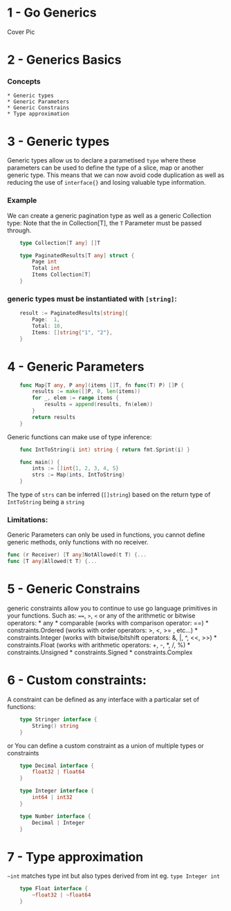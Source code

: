 # 1 - Go Generics
Cover Pic


# 2 - Generics Basics
### Concepts
    * Generic types
    * Generic Parameters
    * Generic Constrains
    * Type approximation


# 3 - Generic types
Generic types allow us to declare a parametised `type` where these parameters 
can be used to define the type of a slice, map or another generic type.
This means that we can now avoid code duplication 
as well as reducing the use of `interface{}` and losing valuable type information.

### Example
We can create a generic pagination type as well as a generic Collection type:
Note that the in Collection[T], the `T` Parameter must be passed through.
``` go
    type Collection[T any] []T

	type PaginatedResults[T any] struct {
		Page int
		Total int
		Items Collection[T]
	}
```

### generic types must be instantiated with `[string]`:
``` go
	result := PaginatedResults[string]{
		Page:  1,
		Total: 10,
		Items: []string{"1", "2"},
	}
```


# 4 - Generic Parameters
``` go
    func Map[T any, P any](items []T, fn func(T) P) []P {
        results := make([]P, 0, len(items))
        for _, elem := range items {
            results = append(results, fn(elem))
        }
        return results
    }
```
Generic functions can make use of type inference:
``` go
    func IntToString(i int) string { return fmt.Sprint(i) }

    func main() {
        ints := []int{1, 2, 3, 4, 5}
        strs := Map(ints, IntToString)
    }  
```

The type of `strs` can be inferred (`[]string`) based on the return type of `IntToString` being a `string`

### Limitations:
Generic Parameters can only be used in functions, you cannot define generic methods, only functions with no receiver.
``` go
func (r Receiver) [T any]NotAllowed(t T) {...
func [T any]Allowed(t T) {...
```


# 5 - Generic Constrains
generic constraints allow you to continue to use go language primitives in your functions.
Such as: `==`, `>`, `<` or any of the arithmetic or bitwise operators:
    * any
	* comparable (works with comparison operator: ==)
	* constraints.Ordered (works with order operators: >, <, >= , etc...)
    * constraints.Integer (works with bitwise/bitshift operators: &, |, ^, <<, >>)
    * constraints.Float (works with arithmetic operators: +, -, *, /, %)
    * constraints.Unsigned
    * constraints.Signed
    * constraints.Complex
    

# 6 - Custom constraints:
A constraint can be defined as any interface with a particalar set of functions: 
``` go
    type Stringer interface {
        String() string
    }
```
or You can define a custom constraint as a union of multiple types or constraints
``` go
    type Decimal interface {
        float32 | float64
    }

    type Integer interface {
        int64 | int32
    }

    type Number interface {
        Decimal | Integer
    }
```


# 7 - Type approximation
`~int` matches type int but also types derived from int eg. `type Integer int`
``` go
    type Float interface {
        ~float32 | ~float64
    }
```
